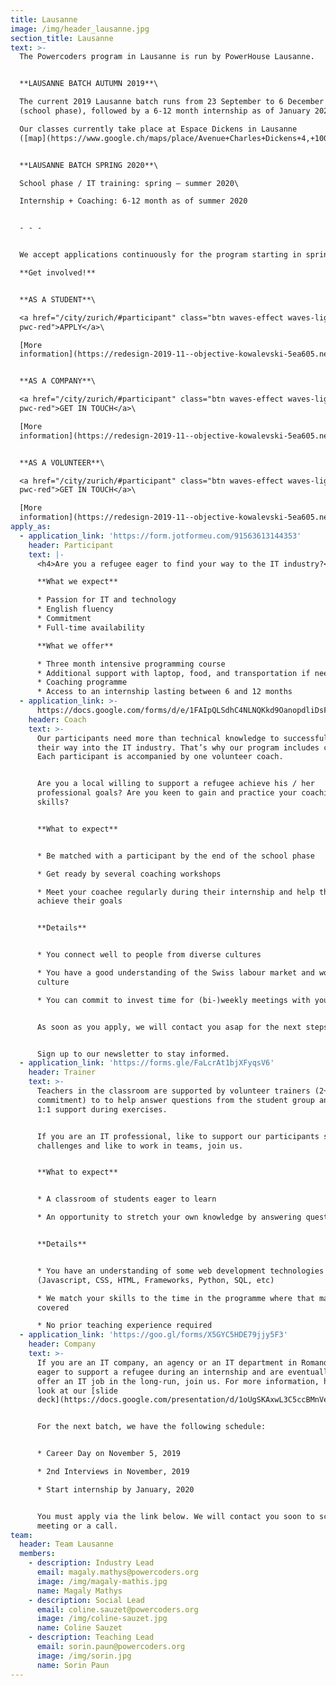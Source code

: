 ```yaml
---
title: Lausanne
image: /img/header_lausanne.jpg
section_title: Lausanne
text: >-
  The Powercoders program in Lausanne is run by PowerHouse Lausanne.


  **LAUSANNE BATCH AUTUMN 2019**\

  The current 2019 Lausanne batch runs from 23 September to 6 December 2019
  (school phase), followed by a 6-12 month internship as of January 2020.\

  Our classes currently take place at Espace Dickens in Lausanne
  ([map](https://www.google.ch/maps/place/Avenue+Charles+Dickens+4,+1006+Lausanne/@46.5155518,6.6313321,17z/data=!3m1!4b1!4m5!3m4!1s0x478c2fcc96ad7f13:0x7de11ccdef79596a!8m2!3d46.5155481!4d6.6335208)).


  **LAUSANNE BATCH SPRING 2020**\

  School phase / IT training: spring – summer 2020\

  Internship + Coaching: 6-12 month as of summer 2020


  - - -


  We accept applications continuously for the program starting in spring 2020.\

  **Get involved!**


  **AS A STUDENT**\

  <a href="/city/zurich/#participant" class="btn waves-effect waves-light
  pwc-red">APPLY</a>\

  [More
  information](https://redesign-2019-11--objective-kowalevski-5ea605.netlify.com/student/)


  **AS A COMPANY**\

  <a href="/city/zurich/#participant" class="btn waves-effect waves-light
  pwc-red">GET IN TOUCH</a>\

  [More
  information](https://redesign-2019-11--objective-kowalevski-5ea605.netlify.com/company/)


  **AS A VOLUNTEER**\

  <a href="/city/zurich/#participant" class="btn waves-effect waves-light
  pwc-red">GET IN TOUCH</a>\

  [More
  information](https://redesign-2019-11--objective-kowalevski-5ea605.netlify.com/volunteer/)
apply_as:
  - application_link: 'https://form.jotformeu.com/91563613144353'
    header: Participant
    text: |-
      <h4>Are you a refugee eager to find your way to the IT industry?</h4>

      **What we expect**

      * Passion for IT and technology
      * English fluency
      * Commitment
      * Full-time availability

      **What we offer**

      * Three month intensive programming course
      * Additional support with laptop, food, and transportation if needed
      * Coaching programme
      * Access to an internship lasting between 6 and 12 months
  - application_link: >-
      https://docs.google.com/forms/d/e/1FAIpQLSdhC4NLNQKkd9OanopdliDsFWnPKAi2YG9aqYmPpfB4iTS-_A/viewform
    header: Coach
    text: >-
      Our participants need more than technical knowledge to successfully find
      their way into the IT industry. That’s why our program includes coaching.
      Each participant is accompanied by one volunteer coach.


      Are you a local willing to support a refugee achieve his / her
      professional goals? Are you keen to gain and practice your coaching
      skills?


      **What to expect**


      * Be matched with a participant by the end of the school phase

      * Get ready by several coaching workshops

      * Meet your coachee regularly during their internship and help them to
      achieve their goals


      **Details**


      * You connect well to people from diverse cultures

      * You have a good understanding of the Swiss labour market and work
      culture

      * You can commit to invest time for (bi-)weekly meetings with your coachee


      As soon as you apply, we will contact you asap for the next steps.


      Sign up to our newsletter to stay informed.
  - application_link: 'https://forms.gle/FaLcrAt1bjXFyqsV6'
    header: Trainer
    text: >-
      Teachers in the classroom are supported by volunteer trainers (2+ half day
      commitment) to to help answer questions from the student group and provide
      1:1 support during exercises.


      If you are an IT professional, like to support our participants solving IT
      challenges and like to work in teams, join us.


      **What to expect**


      * A classroom of students eager to learn

      * An opportunity to stretch your own knowledge by answering questions


      **Details**


      * You have an understanding of some web development technologies
      (Javascript, CSS, HTML, Frameworks, Python, SQL, etc)

      * We match your skills to the time in the programme where that material is
      covered

      * No prior teaching experience required
  - application_link: 'https://goo.gl/forms/X5GYC5HDE79jjy5F3'
    header: Company
    text: >-
      If you are an IT company, an agency or an IT department in Romandie, are
      eager to support a refugee during an internship and are eventually able to
      offer an IT job in the long-run, join us. For more information, have a
      look at our [slide
      deck](https://docs.google.com/presentation/d/1oUgSKAxwL3C5ccBMnVeQaTTHv4-dWdSUQsPsUkBEwBo/edit#slide=id.g3af7b31b61_0_30).


      For the next batch, we have the following schedule:


      * Career Day on November 5, 2019

      * 2nd Interviews in November, 2019

      * Start internship by January, 2020


      You must apply via the link below. We will contact you soon to schedule a
      meeting or a call.
team:
  header: Team Lausanne
  members:
    - description: Industry Lead
      email: magaly.mathys@powercoders.org
      image: /img/magaly-mathis.jpg
      name: Magaly Mathys
    - description: Social Lead
      email: coline.sauzet@powercoders.org
      image: /img/coline-sauzet.jpg
      name: Coline Sauzet
    - description: Teaching Lead
      email: sorin.paun@powercoders.org
      image: /img/sorin.jpg
      name: Sorin Paun
---
```


